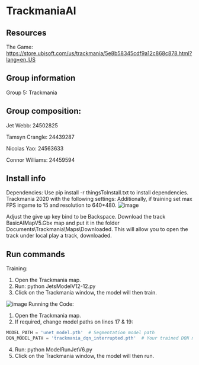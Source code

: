 # TrackmaniaAI

## Resources
The Game:
https://store.ubisoft.com/us/trackmania/5e8b58345cdf9a12c868c878.html?lang=en_US

## Group information
Group 5: Trackmania

## Group composition:
Jet Webb: 24502825

Tamsyn Crangle: 24439287

Nicolas Yao: 24563633

Connor Williams: 24459594

## Install info
Dependencies:
Use pip install -r thingsToInstall.txt to install dependencies.
Trackmania 2020 with the following settings: Additionally, if training set max FPS ingame to 15 and resolution to 640*480.
![image](https://github.com/user-attachments/assets/c90e8cd6-a327-40e7-956b-91a1ab6d9471)

Adjust the give up key bind to be Backspace.
Download the track BasicAIMapV5.Gbx map and put it in the folder Documents\Trackmania\Maps\Downloaded. This will allow you to open the track under local play a track, downloaded.

## Run commands

Training:
1.	Open the Trackmania map.
2.  Run: python JetsModelV12-12.py
3.	Click on the Trackmania window, the model will then train.


![image](https://github.com/user-attachments/assets/32af277e-dcd4-4146-9be8-85c9705e3bf6)
Running the Code:
1.	Open the Trackmania map.
2. If required, change model paths on lines 17 & 19:

```python
MODEL_PATH = 'unet_model.pth'  # Segmentation model path
DQN_MODEL_PATH = 'trackmania_dqn_interrupted.pth'  # Your trained DQN model
```
4.	Run: python ModelRunJetV6.py
5.	Click on the Trackmania window, the model will then run.

